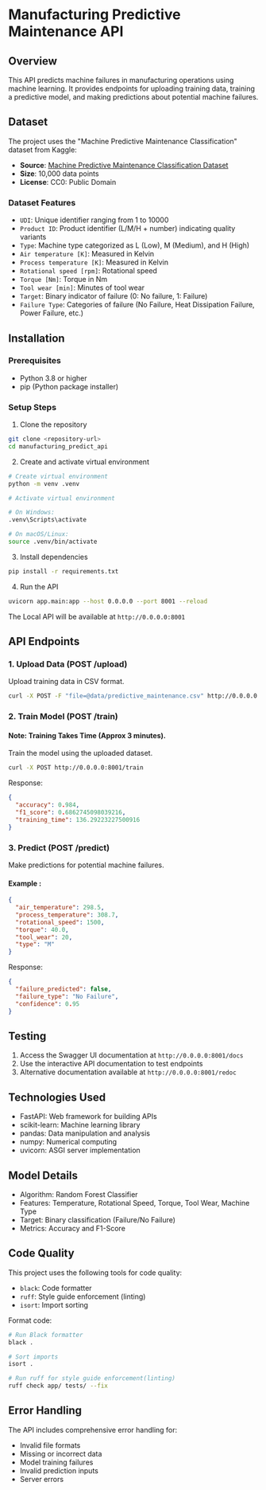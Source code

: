 # Manufacturing Predictive Maintenance API

## Overview

This API predicts machine failures in manufacturing operations using machine learning. It provides endpoints for uploading training data, training a predictive model, and making predictions about potential machine failures.

## Dataset

The project uses the "Machine Predictive Maintenance Classification" dataset from Kaggle:

- **Source**: [Machine Predictive Maintenance Classification Dataset](https://www.kaggle.com/datasets/shivamb/machine-predictive-maintenance-classification)
- **Size**: 10,000 data points
- **License**: CC0: Public Domain

### Dataset Features

- `UDI`: Unique identifier ranging from 1 to 10000
- `Product ID`: Product identifier (L/M/H + number) indicating quality variants
- `Type`: Machine type categorized as L (Low), M (Medium), and H (High)
- `Air temperature [K]`: Measured in Kelvin
- `Process temperature [K]`: Measured in Kelvin
- `Rotational speed [rpm]`: Rotational speed
- `Torque [Nm]`: Torque in Nm
- `Tool wear [min]`: Minutes of tool wear
- `Target`: Binary indicator of failure (0: No failure, 1: Failure)
- `Failure Type`: Categories of failure (No Failure, Heat Dissipation Failure, Power Failure, etc.)

## Installation

### Prerequisites

- Python 3.8 or higher
- pip (Python package installer)

### Setup Steps

1. Clone the repository

```bash
git clone <repository-url>
cd manufacturing_predict_api
```

2. Create and activate virtual environment

```bash
# Create virtual environment
python -m venv .venv

# Activate virtual environment

# On Windows:
.venv\Scripts\activate

# On macOS/Linux:
source .venv/bin/activate
```

3. Install dependencies

```bash
pip install -r requirements.txt
```

4. Run the API

```bash
uvicorn app.main:app --host 0.0.0.0 --port 8001 --reload
```

The Local API will be available at `http://0.0.0.0:8001`

## API Endpoints

### 1. Upload Data (POST /upload)

Upload training data in CSV format.

```bash
curl -X POST -F "file=@data/predictive_maintenance.csv" http://0.0.0.0:8001/upload
```

### 2. Train Model (POST /train)

#### Note: Training Takes Time (Approx 3 minutes).

Train the model using the uploaded dataset.

```bash
curl -X POST http://0.0.0.0:8001/train
```

Response:

```json
{
  "accuracy": 0.984,
  "f1_score": 0.6862745098039216,
  "training_time": 136.29223227500916
}
```

### 3. Predict (POST /predict)

Make predictions for potential machine failures.

#### Example :

```json
{
  "air_temperature": 298.5,
  "process_temperature": 308.7,
  "rotational_speed": 1500,
  "torque": 40.0,
  "tool_wear": 20,
  "type": "M"
}
```

Response:

```json
{
  "failure_predicted": false,
  "failure_type": "No Failure",
  "confidence": 0.95
}
```

## Testing

1. Access the Swagger UI documentation at `http://0.0.0.0:8001/docs`
2. Use the interactive API documentation to test endpoints
3. Alternative documentation available at `http://0.0.0.0:8001/redoc`

## Technologies Used

- FastAPI: Web framework for building APIs
- scikit-learn: Machine learning library
- pandas: Data manipulation and analysis
- numpy: Numerical computing
- uvicorn: ASGI server implementation

## Model Details

- Algorithm: Random Forest Classifier
- Features: Temperature, Rotational Speed, Torque, Tool Wear, Machine Type
- Target: Binary classification (Failure/No Failure)
- Metrics: Accuracy and F1-Score

## Code Quality

This project uses the following tools for code quality:

- `black`: Code formatter
- `ruff`: Style guide enforcement (linting)
- `isort`: Import sorting

Format code:

```bash
# Run Black formatter
black .

# Sort imports
isort .

# Run ruff for style guide enforcement(linting)
ruff check app/ tests/ --fix
```

## Error Handling

The API includes comprehensive error handling for:

- Invalid file formats
- Missing or incorrect data
- Model training failures
- Invalid prediction inputs
- Server errors

